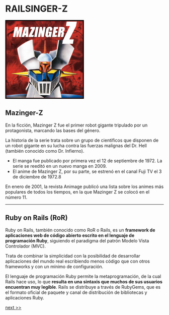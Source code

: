 
# RAILSINGER-Z

![](images/mazinger-z.png)

## Mazinger-Z

En la ficción, Mazinger Z fue el primer robot gigante tripulado por un protagonista, marcando las bases del género.

La historia de la serie trata sobre un grupo de científicos que disponen de un robot gigante en su lucha contra las fuerzas malignas del Dr. Hell (también conocido como Dr. Infierno).

* El manga fue publicado por primera vez el 12 de septiembre de 1972.
La serie se reeditó en un nuevo manga en 2009.
* El anime de Mazinger Z, por su parte, se estrenó en el canal Fuji TV el 3 de diciembre de 1972.8

En enero de 2001, la revista Animage publicó una lista sobre los animes más populares de todos los tiempos, en la que Mazinger Z se colocó en el número 11.

---

## Ruby on Rails (RoR)

Ruby on Rails, también conocido como RoR o Rails, es un **framework de aplicaciones web de código abierto escrito en el lenguaje de programación Ruby**, siguiendo el paradigma del patrón Modelo Vista Controlador (MVC).

Trata de combinar la simplicidad con la posibilidad de desarrollar aplicaciones del mundo real escribiendo menos código que con otros frameworks y con un mínimo de configuración.

El lenguaje de programación Ruby permite la metaprogramación, de la cual Rails hace uso, lo que **resulta en una sintaxis que muchos de sus usuarios encuentran muy legible**. Rails se distribuye a través de RubyGems, que es el formato oficial de paquete y canal de distribución de bibliotecas y aplicaciones Ruby.

[next >>](00-presentacion.md)
